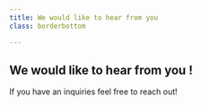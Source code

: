 ```yaml
---
title: We would like to hear from you
class: borderbottom

---
```


## We would like to hear from you !

If you have an inquiries feel free to reach out!
